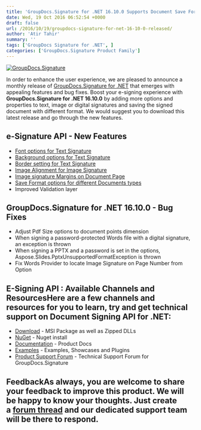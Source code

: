 ```yaml
---
title: 'GroupDocs.Signature for .NET 16.10.0 Supports Document Save Format Options'
date: Wed, 19 Oct 2016 06:52:54 +0000
draft: false
url: /2016/10/19/groupdocs-signature-for-net-16-10-0-released/
author: 'Atir Tahir'
summary: ''
tags: ['GroupDocs Signature for .NET', ]
categories: ['GroupDocs.Signature Product Family']
---
```


[![GroupDocs.Signature](http://blog.groupdocs.com/wp-content/uploads/sites/4/2016/07/groupdocs-signature-net.png)](https://www.groupdocs.com/products/signature/net)

In order to enhance the user experience, we are pleased to announce a monthly release of [GroupDocs.Signature for .NET](http://www.groupdocs.com/products/signature/net "GroupDocs.Signature") that emerges with appealing features and bug fixes. Boost your e-signing experience with **GroupDocs.Signature for .NET 16.10.0** by adding more options and properties to text, image or digital signatures and saving the signed document with different format. We would suggest you to download this latest release and go through the new features.

## e-Signature API - New Features

*   [Font options for Text Signature](https://docs.groupdocs.com/signature/net "signature font")
*   [Background options for Text Signature](https://docs.groupdocs.com/signature/net "background options")
*   [Border setting for Text Signature](https://docs.groupdocs.com/signature/net "border options")
*   [Image Alignment for Image Signature](https://docs.groupdocs.com/signature/net "image alignment")
*   [Image signature Margins on Document Page](https://docs.groupdocs.com/signature/net "image margins")
*   [Save Format options for different Documents types](https://docs.groupdocs.com/signature/net "save format options")
*   Improved Validation layer

## GroupDocs.Signature for .NET 16.10.0 - Bug Fixes

*   Adjust Pdf Size options to document points dimension
*   When signing a password-protected Words file with a digital signature, an exception is thrown
*   When signing a PPTX and a password is set in the options, Aspose.Slides.PptxUnsupportedFormatException is thrown
*   Fix Words Provider to locate Image Signature on Page Number from Option

## E-Signing API : Available Channels and ResourcesHere are a few channels and resources for you to learn, try and get technical support on **Document Signing API for .NET**:

*   [Download](http://www.groupdocs.com/downloads/signature/net "GroupDocs.Signature for .NET Downloads") - MSI Package as well as Zipped DLLs
*   [NuGet](https://www.nuget.org/packages/groupdocs-signature-dotnet "GroupDocs.Signature for .NET NuGet") - Nuget install
*   [Documentation](https://docs.groupdocs.com/display/signaturenet/Home "Signing API Documentation") - Product Docs
*   [Examples](https://github.com/groupdocs-signature/GroupDocs.Signature-for.NET "Signing API Examples") - Examples, Showcases and Plugins
*   [Product Support Forum](http://www.groupdocs.com/Community/forums/groupdocs.signature-product-family/6/showforum.aspx "GroupDocs.Signature for .NET Support forum") \- Technical Support Forum for GroupDocs.Signature

## FeedbackAs always, you are welcome to share your feedback to improve this product. We will be happy to know your thoughts. Just create a [forum thread](http://www.groupdocs.com/Community/forums/groupdocs.signature-product-family/6/showforum.aspx) and our dedicated support team will be there to respond.




